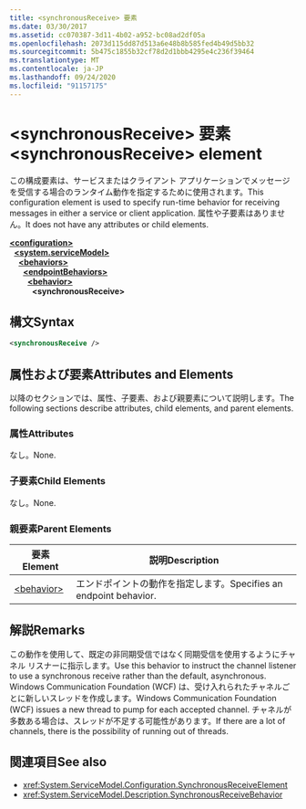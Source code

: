 ```yaml
---
title: <synchronousReceive> 要素
ms.date: 03/30/2017
ms.assetid: cc070387-3d11-4b02-a952-bc08ad2df05a
ms.openlocfilehash: 2073d115dd87d513a6e48b8b585fed4b49d5bb32
ms.sourcegitcommit: 5b475c1855b32cf78d2d1bbb4295e4c236f39464
ms.translationtype: MT
ms.contentlocale: ja-JP
ms.lasthandoff: 09/24/2020
ms.locfileid: "91157175"
---
```

# <a name="synchronousreceive-element"></a><span data-ttu-id="de26a-102">\<synchronousReceive> 要素</span><span class="sxs-lookup"><span data-stu-id="de26a-102">\<synchronousReceive> element</span></span>

<span data-ttu-id="de26a-103">この構成要素は、サービスまたはクライアント アプリケーションでメッセージを受信する場合のランタイム動作を指定するために使用されます。</span><span class="sxs-lookup"><span data-stu-id="de26a-103">This configuration element is used to specify run-time behavior for receiving messages in either a service or client application.</span></span> <span data-ttu-id="de26a-104">属性や子要素はありません。</span><span class="sxs-lookup"><span data-stu-id="de26a-104">It does not have any attributes or child elements.</span></span>  
  
[**\<configuration>**](../configuration-element.md)\
&nbsp;&nbsp;[**\<system.serviceModel>**](system-servicemodel.md)\
&nbsp;&nbsp;&nbsp;&nbsp;[**\<behaviors>**](behaviors.md)\
&nbsp;&nbsp;&nbsp;&nbsp;&nbsp;&nbsp;[**\<endpointBehaviors>**](endpointbehaviors.md)\
&nbsp;&nbsp;&nbsp;&nbsp;&nbsp;&nbsp;&nbsp;&nbsp;[**\<behavior>**](behavior-of-endpointbehaviors.md)\
&nbsp;&nbsp;&nbsp;&nbsp;&nbsp;&nbsp;&nbsp;&nbsp;&nbsp;&nbsp;**\<synchronousReceive>**  
  
## <a name="syntax"></a><span data-ttu-id="de26a-105">構文</span><span class="sxs-lookup"><span data-stu-id="de26a-105">Syntax</span></span>  
  
```xml  
<synchronousReceive />
```  
  
## <a name="attributes-and-elements"></a><span data-ttu-id="de26a-106">属性および要素</span><span class="sxs-lookup"><span data-stu-id="de26a-106">Attributes and Elements</span></span>  

 <span data-ttu-id="de26a-107">以降のセクションでは、属性、子要素、および親要素について説明します。</span><span class="sxs-lookup"><span data-stu-id="de26a-107">The following sections describe attributes, child elements, and parent elements.</span></span>  
  
### <a name="attributes"></a><span data-ttu-id="de26a-108">属性</span><span class="sxs-lookup"><span data-stu-id="de26a-108">Attributes</span></span>  

 <span data-ttu-id="de26a-109">なし。</span><span class="sxs-lookup"><span data-stu-id="de26a-109">None.</span></span>  
  
### <a name="child-elements"></a><span data-ttu-id="de26a-110">子要素</span><span class="sxs-lookup"><span data-stu-id="de26a-110">Child Elements</span></span>  

 <span data-ttu-id="de26a-111">なし。</span><span class="sxs-lookup"><span data-stu-id="de26a-111">None.</span></span>  
  
### <a name="parent-elements"></a><span data-ttu-id="de26a-112">親要素</span><span class="sxs-lookup"><span data-stu-id="de26a-112">Parent Elements</span></span>  
  
|<span data-ttu-id="de26a-113">要素</span><span class="sxs-lookup"><span data-stu-id="de26a-113">Element</span></span>|<span data-ttu-id="de26a-114">説明</span><span class="sxs-lookup"><span data-stu-id="de26a-114">Description</span></span>|  
|-------------|-----------------|  
|[\<behavior>](behavior-of-endpointbehaviors.md)|<span data-ttu-id="de26a-115">エンドポイントの動作を指定します。</span><span class="sxs-lookup"><span data-stu-id="de26a-115">Specifies an endpoint behavior.</span></span>|  
  
## <a name="remarks"></a><span data-ttu-id="de26a-116">解説</span><span class="sxs-lookup"><span data-stu-id="de26a-116">Remarks</span></span>  

 <span data-ttu-id="de26a-117">この動作を使用して、既定の非同期受信ではなく同期受信を使用するようにチャネル リスナーに指示します。</span><span class="sxs-lookup"><span data-stu-id="de26a-117">Use this behavior to instruct the channel listener to use a synchronous receive rather than the default, asynchronous.</span></span> <span data-ttu-id="de26a-118">Windows Communication Foundation (WCF) は、受け入れられたチャネルごとに新しいスレッドを作成します。</span><span class="sxs-lookup"><span data-stu-id="de26a-118">Windows Communication Foundation (WCF) issues a new thread to pump for each accepted channel.</span></span> <span data-ttu-id="de26a-119">チャネルが多数ある場合は、スレッドが不足する可能性があります。</span><span class="sxs-lookup"><span data-stu-id="de26a-119">If there are a lot of channels, there is the possibility of running out of threads.</span></span>  
  
## <a name="see-also"></a><span data-ttu-id="de26a-120">関連項目</span><span class="sxs-lookup"><span data-stu-id="de26a-120">See also</span></span>

- <xref:System.ServiceModel.Configuration.SynchronousReceiveElement>
- <xref:System.ServiceModel.Description.SynchronousReceiveBehavior>
